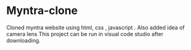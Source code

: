 # Myntra-clone
Cloned myntra website using html, css , javascript . Also added idea of camera lens
This project can be run in visual code studio after downloading.
